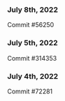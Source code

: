 ### July 8th, 2022

Commit #56250

### July 5th, 2022

Commit #314353


### July 4th, 2022

Commit #72281
